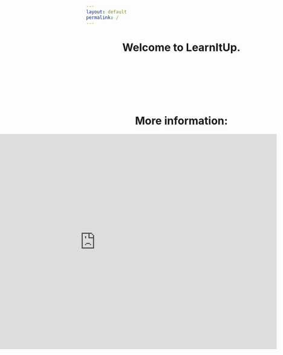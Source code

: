 ```yaml
---
layout: default
permalink: /
---
```

<style>
  h1 {
    text-align: center;
    font-size: 200%;
  }
  ul {
    color: #ffffff;
  }
  iframe {
    align: center;
  }
</style>
<div class="home">

  <b><h1 class="page-heading">Welcome to LearnItUp.</h1></b>
  <ul>
  <li>LearnItUP is a project looking to verify claims that recollection can be improved during sleep cycles.</li>
  <li>This website is designed to contain potential sleep aid audio files that can help memory.</li>
  <li>The subjects avaliable are based on the subjects we have this school year.</li>
</ul>
<b><h1 class="page-heading">More information:</h1></b>
<!-- Google Slideshow -->
<iframe src="https://docs.google.com/presentation/d/e/2PACX-1vRJL0vrB3Id5Dk6c4irvJMo-jGK4ufCPKgZhq4nnAS4DRlh9oLppdvSduVe7ap42AHTJPTXvFE18mp4/embed?start=false&loop=true&delayms=30000" frameborder="0" width="960" height="569" allowfullscreen="true" mozallowfullscreen="true" webkitallowfullscreen="true" align="right"></iframe>
